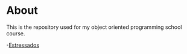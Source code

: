 # About
This is the repository used for my object oriented programming school course.

-[Estressados](https://github.com/senapk/estressados#readme)
